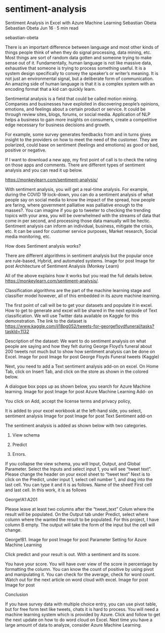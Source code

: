# sentiment-analysis
Sentiment Analysis in Excel with Azure Machine Learning
Sebastian Obeta
Sebastian Obeta
Jun 16 · 5 min read

sebastian-obeta

There is an important difference between language and most other kinds of things people think of when they do signal processing, data mining, etc. Most things are sort of random data gotten and someone trying to make sense out of it. Fundamentally, human language is not like massive data, exhaustive that someone is trying to process something useful. It is a system design specifically to convey the speaker’s or writer’s meaning. It is not just an environmental signal, but a deliberate form of communication. An amazing side of human language is that it is a complex system with an encoding format that a kid can quickly learn.

Sentimental analysis is a field that could be called motion mining. Companies and businesses have exploited in discovering people’s opinions, emotions, and feelings about a certain product or service. It could be through review sites, blogs, forums, or social media. Application of NLP helps a business to gain more insights on consumers, create a competitive edge necessary for business decisions and growth.

For example, some survey generates feedbacks from and in turns gives insight to the providers on how to meet the need of the customer. They are polarized, could base on sentiment (feelings and emotions) as good or bad, positive or negative.

If I want to download a new app, my first point of call is to check the rating on those apps and comments. There are different types of sentiment analysis and you can read it up below.

https://monkeylearn.com/sentiment-analysis/

With sentiment analysis, you will get a real-time analysis. For example, during the COVID 19 lock-down, you can do a sentiment analysis of what people say on social media to know the impact of the spread, how people are faring, where government palliative was palliative enough to the masses?. You can imagine if you go to tweeter to checking the trending topics with your area, you will be overwhelmed with the streams of data that come in per second, and processing those data manually will be hectic. Sentiment analysis can inform an individual, business, mitigate the crisis, etc.
It can be used for customer service purposes, Market research, Social media monitoring, etc.

How does Sentiment analysis works?

There are different algorithms in sentiment analysis but the popular once are rule-based, Hybrid, and automated systems.
Image for post
Image for post
Architecture of Sentiment Analysis (Monkey Learn)

All of the above explains how it works but you read the full details below. https://monkeylearn.com/sentiment-analysis/.

Classification algorithms are the part of the machine learning stage and classifier model however, all of this embedded in its azure machine learning.

The first point of call will be to get your datasets and populate it in excel. How to get to generate and excel will be shared in the next episode of Text classification. We will use Twitter data available on Kaggle for this demonstration. The link to the dataset is https://www.kaggle.com/jl18pg052/tweets-for-georgefloydfuneral/tasks?taskId=1132

Description of the dataset: We want to do sentiment analysis on what people are saying and how they felt during George Floyd’s funeral about 200 tweets not much but to show how sentiment analysis can be done on Excel.
Image for post
Image for post
George Floyds Funeral tweets (Kaggle)

Next, you need to add a Text sentiment analysis add-on on excel. On Home Tab, click on Insert Tab, and click on the store as shown in the colored below.

A dialogue box pops up as shown below, you search for Azure Machine learning.
Image for post
Image for post
Azure Machine Learning Add- on

You click on Add, accept the license terms and privacy policy,

It is added to your excel workbook at the left-hand side, you select, sentiment analysis
Image for post
Image for post
Text Sentiment add-on

The sentiment analysis is added as shown below with two categories.

1. View schema

2. Predict

3. Errors.

If you collapse the view schema, you will Input, Output, and Global Parameter.
Select the Inputs and select input 1, you will see “tweet text”. Please change the header on your excel sheet to “tweet text”
Next is to click on the Predict, under input 1, select cell number 1, and drag into the last cell. You can type it and it is as follows.
Name of the sheet! First cell and last cell. In this work, it is as follows

George!A1:A201

Please leave at least two columns after the “tweet_text” Colum where the result will be populated.
On the Output tab under Predict, select where column where the wanted the result to be populated. For this project, I have column B empty. The output will take the form of the input but the cell will change.

George!B1.
Image for post
Image for post
Parameter Setting for Azure Machine Learning

Click predict and your result is out. With a sentiment and its score.

You have your score. You will have over view of the score in percentage by formatting the column. You can know the count of positive by using pivot and manipulating it. You can check for the average, check for word count. Watch out for the next article on word cloud with excel.
Image for post
Image for post

Conclusion

If you have survey data with multiple choice entry, you can use pivot table, but for free form text like tweets, chats it is hard to process. You will need a machine learning system which is provided by Azure. Click and follow to get the next update on how to do word cloud on Excel. Next time you have a large amount of data to analyze, consider Azure Machine Learning.
